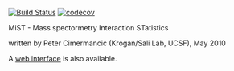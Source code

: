 [![Build Status](https://travis-ci.org/salilab/mist.svg?branch=master)](https://travis-ci.org/salilab/mist)
[![codecov](https://codecov.io/gh/salilab/mist/branch/master/graph/badge.svg)](https://codecov.io/gh/salilab/mist)

MiST - Mass spectormetry Interaction STatistics

written by Peter Cimermancic (Krogan/Sali Lab, UCSF), May 2010

A [web interface](https://salilab.org/mist/) is also available.
